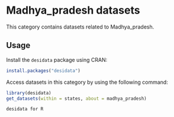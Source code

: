 
# Madhya_pradesh datasets
This category contains datasets related to Madhya_pradesh.
## Usage
Install the `desidata` package using CRAN:
```r
install.packages("desidata")
```
Access datasets in this category by using the following command:
```r
library(desidata)
get_datasets(within = states, about = madhya_pradesh)
```
`desidata for R`
